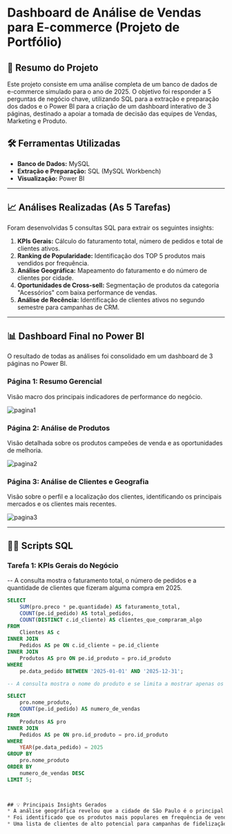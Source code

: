 # Dashboard de Análise de Vendas para E-commerce (Projeto de Portfólio)

## 📄 Resumo do Projeto
Este projeto consiste em uma análise completa de um banco de dados de e-commerce simulado para o ano de 2025. O objetivo foi responder a 5 perguntas de negócio chave, utilizando SQL para a extração e preparação dos dados e o Power BI para a criação de um dashboard interativo de 3 páginas, destinado a apoiar a tomada de decisão das equipes de Vendas, Marketing e Produto.

## 🛠️ Ferramentas Utilizadas
* **Banco de Dados:** MySQL
* **Extração e Preparação:** SQL (MySQL Workbench)
* **Visualização:** Power BI

---

## 📈 Análises Realizadas (As 5 Tarefas)
Foram desenvolvidas 5 consultas SQL para extrair os seguintes insights:

1.  **KPIs Gerais:** Cálculo do faturamento total, número de pedidos e total de clientes ativos.
2.  **Ranking de Popularidade:** Identificação dos TOP 5 produtos mais vendidos por frequência.
3.  **Análise Geográfica:** Mapeamento do faturamento e do número de clientes por cidade.
4.  **Oportunidades de Cross-sell:** Segmentação de produtos da categoria "Acessórios" com baixa performance de vendas.
5.  **Análise de Recência:** Identificação de clientes ativos no segundo semestre para campanhas de CRM.

---

## 📊 Dashboard Final no Power BI
O resultado de todas as análises foi consolidado em um dashboard de 3 páginas no Power BI.

### Página 1: Resumo Gerencial
Visão macro dos principais indicadores de performance do negócio.


![pagina1](https://github.com/user-attachments/assets/f5b878f6-57a1-4b11-aa64-9b800f9ac185)



### Página 2: Análise de Produtos
Visão detalhada sobre os produtos campeões de venda e as oportunidades de melhoria.


![pagina2](https://github.com/user-attachments/assets/7bd5f080-af2a-489b-a0a3-8d1f699aeaf2)



### Página 3: Análise de Clientes e Geografia
Visão sobre o perfil e a localização dos clientes, identificando os principais mercados e os clientes mais recentes.



![pagina3](https://github.com/user-attachments/assets/789645ff-c802-4d66-b5f4-2c5738415fe3)


---

## 👨‍💻 Scripts SQL

### Tarefa 1: KPIs Gerais do Negócio
-- A consulta mostra o faturamento total, o número de pedidos e a quantidade de clientes que fizeram alguma compra em 2025.
```sql
SELECT
    SUM(pro.preco * pe.quantidade) AS faturamento_total,
    COUNT(pe.id_pedido) AS total_pedidos,
    COUNT(DISTINCT c.id_cliente) AS clientes_que_compraram_algo
FROM
    Clientes AS c
INNER JOIN
    Pedidos AS pe ON c.id_cliente = pe.id_cliente
INNER JOIN
    Produtos AS pro ON pe.id_produto = pro.id_produto
WHERE
    pe.data_pedido BETWEEN '2025-01-01' AND '2025-12-31';

-- A consulta mostra o nome do produto e se limita a mostrar apenas os 5 primeiros--

SELECT
    pro.nome_produto,
    COUNT(pe.id_pedido) AS numero_de_vendas
FROM
    Produtos AS pro
INNER JOIN
    Pedidos AS pe ON pro.id_produto = pro.id_produto
WHERE
    YEAR(pe.data_pedido) = 2025
GROUP BY
    pro.nome_produto
ORDER BY
    numero_de_vendas DESC
LIMIT 5;
     


## 💡 Principais Insights Gerados
* A análise geográfica revelou que a cidade de São Paulo é o principal mercado, concentrando a maior parte do faturamento e dos clientes.
* Foi identificado que os produtos mais populares em frequência de vendas (ex: 'Teclado Mecânico') não são necessariamente os de maior faturamento ('Notebook Gamer'), sugerindo estratégias diferentes para cada um.
* Uma lista de clientes de alto potencial para campanhas de fidelização e reativação foi gerada com base em critérios de frequência e recência de compra.
